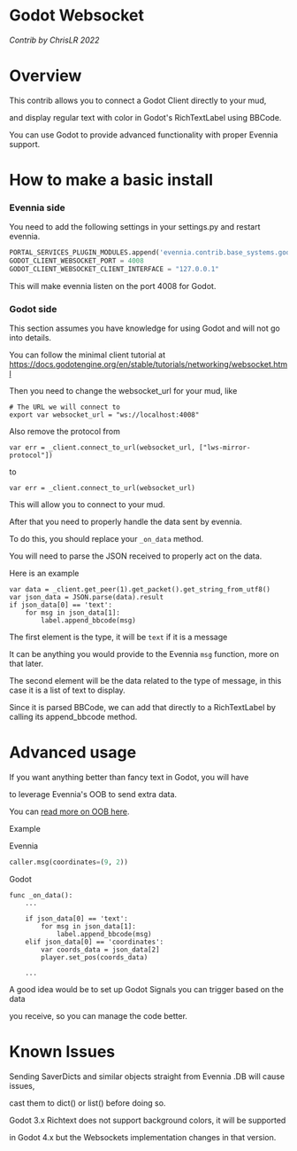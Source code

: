 # Godot Websocket

_Contrib by ChrisLR 2022_


# Overview

This contrib allows you to connect a Godot Client directly to your mud,

and display regular text with color in Godot's RichTextLabel using BBCode.

You can use Godot to provide advanced functionality with proper Evennia support.


# How to make a basic install

### Evennia side
You need to add the following settings in your settings.py and restart evennia.

```python
PORTAL_SERVICES_PLUGIN_MODULES.append('evennia.contrib.base_systems.godotwebsocket.webclient')
GODOT_CLIENT_WEBSOCKET_PORT = 4008
GODOT_CLIENT_WEBSOCKET_CLIENT_INTERFACE = "127.0.0.1"
```

This will make evennia listen on the port 4008 for Godot.


### Godot side

This section assumes you have knowledge for using Godot and
will not go into details.

You can follow the minimal client tutorial at
https://docs.godotengine.org/en/stable/tutorials/networking/websocket.html


Then you need to change the websocket_url for your mud, like
```
# The URL we will connect to
export var websocket_url = "ws://localhost:4008"
```

Also remove the protocol from

```
var err = _client.connect_to_url(websocket_url, ["lws-mirror-protocol"])
```

to

```
var err = _client.connect_to_url(websocket_url)
```

This will allow you to connect to your mud.

After that you need to properly handle the data sent by evennia.

To do this, you should replace your `_on_data` method.

You will need to parse the JSON received to properly act on the data.

Here is an example
```
var data = _client.get_peer(1).get_packet().get_string_from_utf8()
var json_data = JSON.parse(data).result
if json_data[0] == 'text':
    for msg in json_data[1]:
        label.append_bbcode(msg)
```

The first element is the type, it will be `text` if it is a message

It can be anything you would provide to the Evennia `msg` function, more on that later.

The second element will be the data related to the type of message, in this case it is a list of text to display.

Since it is parsed BBCode, we can add that directly to a RichTextLabel by calling its append_bbcode method.

# Advanced usage

If you want anything better than fancy text in Godot, you will have

to leverage Evennia's OOB to send extra data.

You can [read more on OOB here](https://www.evennia.com/docs/latest/OOB.html#oob).

Example

Evennia
```python
caller.msg(coordinates=(9, 2))
```

Godot
```gdscript
func _on_data():
    ...
	
	if json_data[0] == 'text':
		for msg in json_data[1]:
			label.append_bbcode(msg)
	elif json_data[0] == 'coordinates':
		var coords_data = json_data[2]
		player.set_pos(coords_data)
		
    ...
```

A good idea would be to set up Godot Signals you can trigger based on the data

you receive, so you can manage the code better.

# Known Issues

Sending SaverDicts and similar objects straight from Evennia .DB will cause issues,

cast them to dict() or list() before doing so.


Godot 3.x Richtext does not support background colors, it will be supported

in Godot 4.x but the Websockets implementation changes in that version.